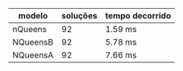 
|  modelo  | soluções | tempo decorrido |
|----------|----------|-----------------|
| nQueens  |    92    |      1.59 ms    |
| NQueensB |    92    |      5.78 ms    |
| NQueensA |    92    |      7.66 ms    |

